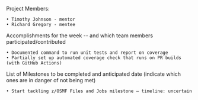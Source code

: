 Project Members:

	• Timothy Johnson - mentor
	• Richard Gregory - mentee

Accomplishments for the week -- and which team members participated/contributed

	• Documented command to run unit tests and report on coverage
  	• Partially set up automated coverage check that runs on PR builds (with GitHub Actions)
	
List of Milestones to be completed and anticipated date (indicate which ones are in danger of not being met)

	• Start tackling z/OSMF Files and Jobs milestone – timeline: uncertain
